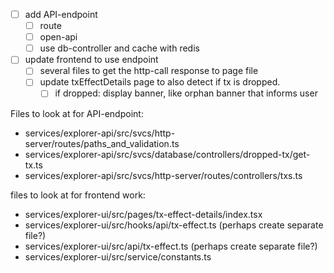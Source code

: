 - [ ] add API-endpoint
  - [ ] route
  - [ ] open-api
  - [ ] use db-controller and cache with redis
- [ ] update frontend to use endpoint
  - [ ] several files to get the http-call response to page file
  - [ ] update txEffectDetails page to also detect if tx is dropped.
    - [ ] if dropped: display banner, like orphan banner that informs user

Files to look at for API-endpoint:

- services/explorer-api/src/svcs/http-server/routes/paths_and_validation.ts
- services/explorer-api/src/svcs/database/controllers/dropped-tx/get-tx.ts
- services/explorer-api/src/svcs/http-server/routes/controllers/txs.ts

files to look at for frontend work:

- services/explorer-ui/src/pages/tx-effect-details/index.tsx
- services/explorer-ui/src/hooks/api/tx-effect.ts (perhaps create separate file?)
- services/explorer-ui/src/api/tx-effect.ts (perhaps create separate file?)
- services/explorer-ui/src/service/constants.ts
